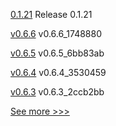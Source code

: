 
[0.1.21](https://github.com/hyperledger/indy-sdk-react-native/releases/tag/0.1.21) Release 0.1.21

[v0.6.6](https://github.com/hyperledger/firefly-ui/releases/tag/v0.6.6) v0.6.6_1748880

[v0.6.5](https://github.com/hyperledger/firefly-ui/releases/tag/v0.6.5) v0.6.5_6bb83ab

[v0.6.4](https://github.com/hyperledger/firefly-ui/releases/tag/v0.6.4) v0.6.4_3530459

[v0.6.3](https://github.com/hyperledger/firefly-ui/releases/tag/v0.6.3) v0.6.3_2ccb2bb


[See more >>>](https://start-here.hyperledger.org/releases)
